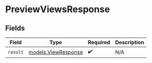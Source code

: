 # PreviewViewsResponse


## Fields

| Field                                            | Type                                             | Required                                         | Description                                      |
| ------------------------------------------------ | ------------------------------------------------ | ------------------------------------------------ | ------------------------------------------------ |
| `result`                                         | [models.ViewResponse](../models/viewresponse.md) | :heavy_check_mark:                               | N/A                                              |